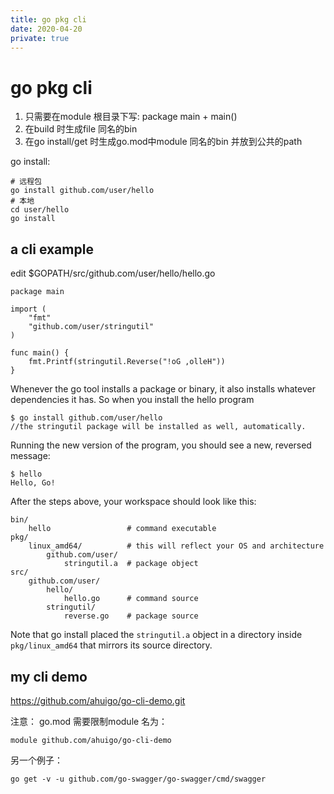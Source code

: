 ```yaml
---
title: go pkg cli
date: 2020-04-20
private: true
---
```

# go pkg cli
1. 只需要在module 根目录下写: package main + main() 
2. 在build 时生成file 同名的bin
2. 在go install/get  时生成go.mod中module 同名的bin 并放到公共的path

go install:

    # 远程包
    go install github.com/user/hello
    # 本地
    cd user/hello
    go install 

## a cli example
edit $GOPATH/src/github.com/user/hello/hello.go

    package main

    import (
        "fmt"
        "github.com/user/stringutil"
    )

    func main() {
        fmt.Printf(stringutil.Reverse("!oG ,olleH"))
    }

Whenever the go tool installs a package or binary, it also installs whatever dependencies it has. So when you install the hello program

    $ go install github.com/user/hello
    //the stringutil package will be installed as well, automatically.

Running the new version of the program, you should see a new, reversed message:

    $ hello
    Hello, Go!

After the steps above, your workspace should look like this:

    bin/
        hello                 # command executable
    pkg/
        linux_amd64/          # this will reflect your OS and architecture
            github.com/user/
                stringutil.a  # package object
    src/
        github.com/user/
            hello/
                hello.go      # command source
            stringutil/
                reverse.go    # package source

Note that go install placed the `stringutil.a` object in a directory inside `pkg/linux_amd64` that mirrors its source directory.

## my cli demo
https://github.com/ahuigo/go-cli-demo.git

注意： go.mod 需要限制module 名为：

    module github.com/ahuigo/go-cli-demo

另一个例子：

    go get -v -u github.com/go-swagger/go-swagger/cmd/swagger 